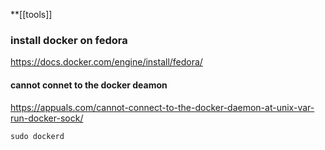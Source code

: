 **[[tools]]

### install docker on fedora

https://docs.docker.com/engine/install/fedora/


#### cannot connet to the docker deamon
https://appuals.com/cannot-connect-to-the-docker-daemon-at-unix-var-run-docker-sock/

`sudo dockerd`
